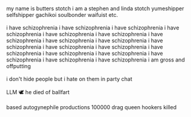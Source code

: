 <br> my name is butters stotch i am a stephen and linda stotch yumeshipper selfshipper gachikoi soulbonder waifuist etc.</br>
<br>i have schizophrenia i have schizophrenia i have schizophrenia i have schizophrenia i have schizophrenia i have schizophrenia i have schizophrenia i have schizophrenia i have schizophrenia i have schizophrenia i have schizophrenia i have schizophrenia i have schizophrenia i have schizophrenia i have schizophrenia i have schizophrenia i have schizophrenia i have schizophrenia i am gross and offputting</br>
<br>i don't hide people but i hate on them in party chat</br>
<br>LLM 🕊️ he died of ballfart</br>
<br>based autogynephile productions 100000 drag queen hookers killed</br>

